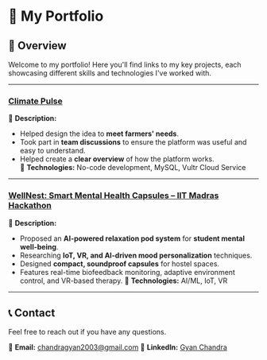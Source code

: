 # 💼 My Portfolio

## 📌 Overview  
Welcome to my portfolio! Here you'll find links to my key projects, each showcasing different skills and technologies I've worked with.  

---



### **[Climate Pulse](https://github.com/krtannu/ClimatePulse.git)**
📝 **Description:**  
- Helped design the idea to **meet farmers' needs**.  
- Took part in **team discussions** to ensure the platform was useful and easy to understand.  
- Helped create a **clear overview** of how the platform works.  
🔧 **Technologies:** No-code development, MySQL, Vultr Cloud Service  

---

### **[WellNest: Smart Mental Health Capsules – IIT Madras Hackathon](https://github.com/krtannu2012/WellNest-Smart-Mental-Health-Capsules)**
📝 **Description:**  
- Proposed an **AI-powered relaxation pod system** for **student mental well-being**.  
- Researching **IoT, VR, and AI-driven mood personalization** techniques.  
- Designed **compact, soundproof capsules** for hostel spaces.  
- Features real-time biofeedback monitoring, adaptive environment control, and VR-based therapy.
🔧 **Technologies:** AI/ML, IoT, VR  

---

## 📞 Contact  
Feel free to reach out if you have any questions.  

📧 **Email:** chandragyan2003@gmail.com 
🔗 **LinkedIn:** [Gyan Chandra](www.linkedin.com/in/gyanchandra29102003)  
